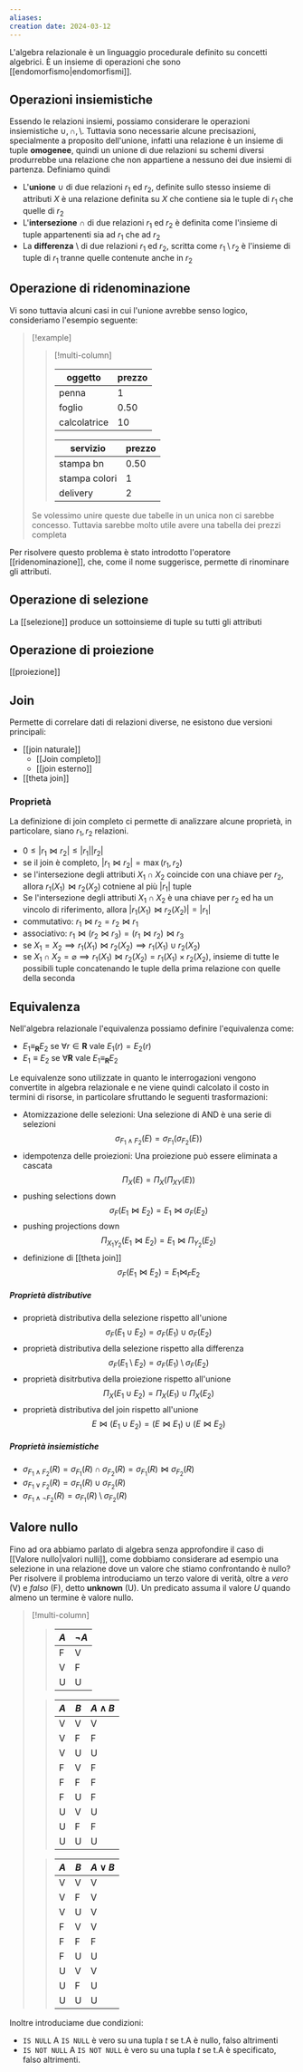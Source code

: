 ```yaml
---
aliases: 
creation date: 2024-03-12
---
```


L'algebra relazionale è un linguaggio procedurale definito su concetti algebrici. È un insieme di operazioni che sono [[endomorfismo|endomorfismi]].


 ## Operazioni insiemistiche
 Essendo le relazioni insiemi, possiamo considerare le operazioni insiemistiche $\cup, \cap, \setminus$. Tuttavia sono necessarie alcune precisazioni, specialmente a proposito dell'unione, infatti una relazione è un insieme di tuple **omogenee**, quindi un unione di due relazioni su schemi diversi produrrebbe una relazione che non appartiene a nessuno dei due insiemi di partenza.
Definiamo quindi
- L'**unione** $\cup$ di due relazioni $r_{1}$ ed $r_{2}$, definite sullo stesso insieme di attributi $X$ è una relazione definita su $X$ che contiene sia le tuple di $r_{1}$ che quelle di $r_{2}$
- L'**intersezione** $\cap$ di due relazioni $r_{1}$ ed $r_{2}$ è definita come l'insieme di tuple appartenenti sia ad $r_{1}$ che ad $r_{2}$
- La **differenza** $\setminus$ di due relazioni $r_{1}$ ed $r_{2}$, scritta come $r_{1} \setminus r_{2}$ è l'insieme di tuple di $r_{1}$ tranne quelle contenute anche in $r_{2}$


## Operazione di ridenominazione
Vi sono tuttavia alcuni casi in cui l'unione avrebbe senso logico, consideriamo l'esempio seguente:

>[!example]
>> [!multi-column]
>>  
>> | oggetto      | prezzo |
>> | ------------ | ------ |
>> | penna        | 1      |
>> | foglio       | 0.50   |
>> | calcolatrice | 10       |
>> 
>> | servizio      | prezzo |
>> | ------------- | ------ |
>> | stampa bn     | 0.50   |
>> | stampa colori | 1      |
>> | delivery      | 2       |
>
>Se volessimo unire queste due tabelle in un unica non ci sarebbe concesso. Tuttavia sarebbe molto utile avere una tabella dei prezzi completa


Per risolvere questo problema è stato introdotto l'operatore [[ridenominazione]], che, come il nome suggerisce, permette di rinominare gli attributi.

## Operazione di selezione
La [[selezione]] produce un sottoinsieme di tuple su tutti gli attributi


## Operazione di proiezione
[[proiezione]]


## Join
Permette di correlare dati di relazioni diverse, ne esistono due versioni principali:

- [[join naturale]]
	- [[Join completo]]
	- [[join esterno]]
- [[theta join]]

### Proprietà
La definizione di join completo ci permette di analizzare alcune proprietà, in particolare, siano $r_{1}, r_{2}$ relazioni.
- $0 \leq |r_{1} \bowtie r_{2}| \leq |r_{1}|  |r_{2}|$
- se il join è completo, $|r_{1} \bowtie r_{2}| = \max(r_{1},r_{2})$
- se l'intersezione degli attributi $X_{1} \cap X_{2}$ coincide con una chiave per $r_{2}$, allora $r_{1}(X_{1}) \bowtie r_{2}(X_{2})$ cotniene al più $|r_{1}|$ tuple
- Se l'intersezione degli attributi $X_{1} \cap X_{2}$ è una chiave per $r_{2}$ ed ha un vincolo di riferimento, allora $|r_{1}(X_{1}) \bowtie r_{2}(X_{2})| = |r_{1}|$
- commutativo: $r_{1} \bowtie r_{2} = r_{2} \bowtie r_{1}$
- associativo: $r_{1} \bowtie (r_{2} \bowtie r_{3}) = (r_{1} \bowtie r_{2}) \bowtie r_{3}$
- se $X_{1} = X_{2} \implies r_{1}(X_{1}) \bowtie r_{2}(X_{2}) \implies r_{1}(X_{1}) \cup r_{2}(X_{2})$
- se $X_{1} \cap X_{2} = \varnothing \implies r_{1}(X_{1}) \bowtie r_{2}(X_{2}) = r_{1}(X_{1}) \times r_{2}(X_{2})$, insieme di tutte le possibili tuple concatenando le tuple della prima relazione con quelle della seconda 

## Equivalenza
Nell'algebra relazionale l'equivalenza possiamo definire l'equivalenza come:
- $E_{1} \equiv_{\mathbf{R}} E_{2}$ se $\forall r \in \mathbf{R}$ vale $E_{1}(r) = E_{2}(r)$
- $E_{1} \equiv E_{2}$ se $\forall \mathbf{R}$ vale $E_{1} \equiv_{\mathbf{R}} E_{2}$

Le equivalenze sono utilizzate in quanto le interrogazioni vengono convertite in algebra relazionale e ne viene quindi calcolato il costo in termini di risorse, in particolare sfruttando le seguenti trasformazioni:
- Atomizzazione delle selezioni: Una selezione di AND è una serie di selezioni
  $$ \sigma_{F_{1} \land F_{2}}(E) = \sigma_{F_{1}}(\sigma_{F_{2}}(E)) $$
- idempotenza delle proiezioni: Una proiezione può essere eliminata a cascata
  $$ \Pi_{X}(E) = \Pi_{X}(\Pi_{XY}(E)) $$
- pushing selections down
  $$ \sigma_{F}(E_{1} \bowtie E_{2}) = E_{1} \bowtie \sigma_{F}(E_{2}) $$
- pushing projections down
  $$ \Pi_{X_{1}Y_{2}}(E_{1} \bowtie E_{2}) = E_{1} \bowtie \Pi_{Y_{2}}(E_{2}) $$
- definizione di [[theta join]]
  $$ \sigma_{F}(E_{1} \bowtie E_{2}) = E_{1} \bowtie_{F}E_{2} $$


##### Proprietà distributive

- proprietà distributiva della selezione rispetto all'unione
  $$ \sigma _{F}(E_{1} \cup E_{2}) = \sigma_{F}(E_{1}) \cup \sigma_{F}(E_{2}) $$
- proprietà distributiva della selezione rispetto alla differenza
  $$ \sigma_{F}(E_{1} \setminus E_{2}) = \sigma_{F}(E_{1}) \setminus \sigma_{F}(E_{2}) $$
- proprietà disitrbutiva della proiezione rispetto all'unione
  $$ \Pi_{X}(E_{1} \cup E_{2}) = \Pi_{X}(E_{1}) \cup \Pi_{X}(E_{2}) $$
- proprietà distributiva del join rispetto all'unione
  $$ E \bowtie (E_{1} \cup E_{2}) = (E \bowtie E_{1}) \cup (E \bowtie E_{2}) $$


##### Proprietà insiemistiche
- $\sigma _{F_{1} \land F_{2}}(R) = \sigma_{F_{1}}(R) \cap \sigma_{F_{2}}(R) = \sigma_{F_{1}}(R) \bowtie \sigma_{F_{2}}(R)$
- $\sigma_{F_{1} \lor F_{2}}(R) = \sigma_{F_{1}}(R) \cup \sigma_{F_{2}}(R)$
- $\sigma_{F_{1} \land  \neg F_{2}}(R) = \sigma_{F_{1}}(R) \setminus \sigma_{F_{2}}(R)$

## Valore nullo
Fino ad ora abbiamo parlato di algebra senza approfondire il caso di [[Valore nullo|valori nulli]], come dobbiamo considerare ad esempio una selezione in una relazione dove un valore che stiamo confrontando è nullo? Per risolvere il problema introduciamo un terzo valore di verità, oltre a *vero* (V) e *falso* (F), detto **unknown** (U). Un predicato assuma il valore $U$ quando almeno un termine è valore nullo.



> [!multi-column]
> > | $A$ | $\neg A$ |
> > | --- | -------- |
> > | F   | V        |
> > | V   | F        |
> > | U   | U        | 
> 
> 
> > | $A$ | $B$ | $A \land B$ |
> > | --- | --- | ----------- |
> > | V   | V   | V           |
> > | V   | F   | F           |
> > | V   | U   | U           |
> > | F   | V   | F           |
> > | F   | F   | F           |
> > | F   | U   | F           |
> > | U   | V   | U           |
> > | U   | F   | F           |
> > | U   | U   | U           | 
> 
> 
> > | $A$ | $B$ | $A \lor B$ |
> > | --- | --- | ---------- |
> > | V   | V   | V          |
> > | V   | F   | V          |
> > | V   | U   | V          |
> > | F   | V   | V          |
> > | F   | F   | F          |
> > | F   | U   | U          |
> > | U   | V   | V          |
> > | U   | F   | U          |
> > | U   | U   | U           |

Inoltre introduciame due condizioni:
- `IS NULL`
  A `IS NULL` è vero su una tupla $t$ se t.A è nullo, falso altrimenti
- `IS NOT NULL`
  A `IS NOT NULL` è vero su una tupla $t$ se t.A è specificato, falso altrimenti.